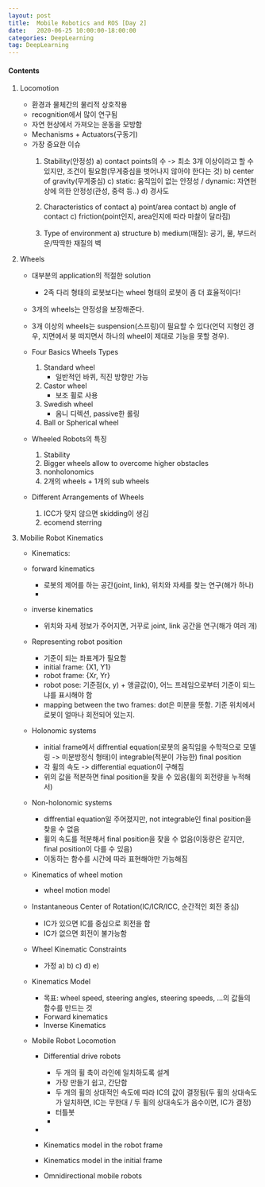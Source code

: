 ```yaml
---
layout: post
title:  Mobile Robotics and ROS [Day 2]
date:   2020-06-25 10:00:00-18:00:00
categories: DeepLearning
tag: DeepLearning
---
```


#### Contents
1. Locomotion
    - 환경과 물체간의 물리적 상호작용  
    - recognition에서 많이 연구됨  
    - 자연 현상에서 가져오는 운동을 모방함  
    - Mechanisms + Actuators(구동기)  
    - 가장 중요한 이슈  
      1) Stability(안정성)
          a) contact points의 수 -> 최소 3개 이상이라고 할 수 있지만, 조건이 필요함(무게중심을 벗어나지 않아야 한다는 것)
          b) center of gravity(무게중심)
          c) static: 움직임이 없는 안정성 / dynamic: 자연현상에 의한 안정성(관성, 중력 등..)
          d) 경사도
         
      2) Characteristics of contact
          a) point/area contact
          b) angle of contact
          c) friction(point인지, area인지에 따라 마찰이 달라짐)

      3) Type of environment
          a) structure
          b) medium(매질): 공기, 물, 부드러운/딱딱한 재질의 벽


2. Wheels
    - 대부분의 application의 적절한 solution
      * 2족 다리 형태의 로봇보다는 wheel 형태의 로봇이 좀 더 효율적이다!  
    - 3개의 wheels는 안정성을 보장해준다.
    - 3개 이상의 wheels는 suspension(스프링)이 필요할 수 있다(언덕 지형인 경우, 지면에서 붕 떠지면서 하나의 wheel이 제대로 기능을 못할 경우).
    - Four Basics Wheels Types
        1) Standard wheel
            + 일반적인 바퀴, 직진 방향만 가능
        2) Castor wheel
            + 보조 휠로 사용
        3) Swedish wheel
            + 옴니 디렉션, passive한 롤링
        4) Ball or Spherical wheel
    
    - Wheeled Robots의 특징
        1) Stability
        2) Bigger wheels allow to overcome higher obstacles
        3) nonholonomics
        4) 2개의 wheels + 1개의 sub wheels

    - Different Arrangements of Wheels
        1) ICC가 맞지 않으면 skidding이 생김
        2) ecomend sterring


3. Mobilie Robot Kinematics
    - Kinematics: 
    - forward kinematics
        + 로봇의 제어를 하는 공간(joint, link), 위치와 자세를 찾는 연구(해가 하나)
        + 
        
    - inverse kinematics
        + 위치와 자세 정보가 주어지면, 거꾸로 joint, link 공간을 연구(해가 여러 개)
        
        
    - Representing robot position
        + 기준이 되는 좌표계가 필요함
        + initial frame: {X1, Y1}
        + robot frame: {Xr, Yr}
        + robot pose: 기준점(x, y) + 앵글값(0), 어느 프레임으로부터 기준이 되느냐를 표시해야 함
        + mapping between the two frames: dot은 미분을 뜻함. 기준 위치에서 로봇이 얼마나 회전되어 있는지.
 
    - Holonomic systems
        + initial frame에서 diffrential equation(로봇의 움직임을 수학적으로 모델링 -> 미분방정식 형태)이 integrable(적분이 가능한) final position
        + 각 휠의 속도 -> differential equation이 구해짐
        + 위의 값을 적분하면 final position을 찾을 수 있음(휠의 회전량을 누적해서)
    
    - Non-holonomic systems
        + diffrential equation일 주어졌지만, not integrable인 final position을 찾을 수 없음
        + 휠의 속도를 적분해서 final position을 찾을 수 없음(이동량은 같지만, final position이 다를 수 있음)
        + 이동하는 함수를 시간에 따라 표현해야만 가능해짐
        
        
    - Kinematics of wheel motion
        + wheel motion model
        
    - Instantaneous Center of Rotation(IC/ICR/ICC, 순간적인 회전 중심)
        + IC가 있으면 IC를 중심으로 회전을 함
        + IC가 없으면 회전이 불가능함

    - Wheel Kinematic Constraints
        + 가정
            a) 
            b) 
            c) 
            d) 
            e) 
    
    - Kinematics Model
        + 목표: wheel speed, steering angles, steering speeds, ...의 값들의 함수를 만드는 것
        + Forward kinematics
            <img>
        + Inverse Kinematics
            <img>
    
    - Mobile Robot Locomotion
        + Differential drive robots
            - 두 개의 휠 축이 라인에 일치하도록 설계
            - 가장 만들기 쉽고, 간단함
            - 두 개의 휠의 상대적인 속도에 따라 IC의 값이 결정됨(두 휠의 상대속도가 일치하면, IC는 무한대 / 두 휠의 상대속도가 음수이면, IC가 결정)
            - 터틀봇
            - 
        
        + 

        + Kinematics model in the robot frame
        + Kinematics model in the initial frame

        + Omnidirectional mobile robots















